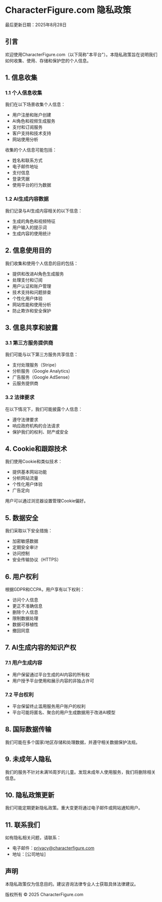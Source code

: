# CharacterFigure.com 隐私政策

最后更新日期：2025年8月28日

## 引言

欢迎使用CharacterFigure.com（以下简称"本平台"）。本隐私政策旨在说明我们如何收集、使用、存储和保护您的个人信息。

## 1. 信息收集

### 1.1 个人信息收集

我们在以下场景收集个人信息：
- 用户注册和账户创建
- AI角色和视频生成服务
- 支付和订阅服务
- 客户支持和技术支持
- 网站使用分析

收集的个人信息可能包括：
- 姓名和联系方式
- 电子邮件地址
- 支付信息
- 登录凭据
- 使用平台的行为数据

### 1.2 AI生成内容数据

我们记录与AI生成内容相关的以下信息：
- 生成的角色和视频特征
- 用户输入的提示词
- 生成内容的使用统计

## 2. 信息使用目的

我们收集和使用个人信息的目的包括：
- 提供和改进AI角色生成服务
- 处理支付和订阅
- 用户认证和账户管理
- 技术支持和问题排查
- 个性化用户体验
- 网站性能和使用分析
- 防止欺诈和安全保护

## 3. 信息共享和披露

### 3.1 第三方服务提供商

我们可能与以下第三方服务共享信息：
- 支付处理服务（Stripe）
- 分析服务（Google Analytics）
- 广告服务（Google AdSense）
- 云服务提供商

### 3.2 法律要求

在以下情况下，我们可能披露个人信息：
- 遵守法律要求
- 响应政府机构的合法请求
- 保护我们的权利、财产或安全

## 4. Cookie和跟踪技术

我们使用Cookie和类似技术：
- 提供基本网站功能
- 分析网站流量
- 个性化用户体验
- 广告定向

用户可以通过浏览器设置管理Cookie偏好。

## 5. 数据安全

我们采取以下安全措施：
- 加密敏感数据
- 定期安全审计
- 访问控制
- 安全传输协议（HTTPS）

## 6. 用户权利

根据GDPR和CCPA，用户享有以下权利：
- 访问个人信息
- 更正不准确信息
- 删除个人信息
- 限制数据处理
- 数据可移植性
- 撤回同意

## 7. AI生成内容的知识产权

### 7.1 用户生成内容

- 用户保留通过平台生成的AI内容的所有权
- 用户授予平台使用和展示内容的非独占许可

### 7.2 平台权利

- 平台保留终止滥用服务用户账户的权利
- 平台可能将匿名、聚合的用户生成数据用于改进AI模型

## 8. 国际数据传输

我们可能在多个国家/地区存储和处理数据，并遵守相关数据保护法规。

## 9. 未成年人隐私

我们的服务不针对未满16周岁的儿童。发现未成年人使用服务，我们将删除相关信息。

## 10. 隐私政策更新

我们可能定期更新隐私政策。重大变更将通过电子邮件或网站通知用户。

## 11. 联系我们

如有隐私相关问题，请联系：
- 电子邮件：privacy@characterfigure.com
- 地址：[公司地址]

## 声明

本隐私政策仅为信息目的。建议咨询法律专业人士获取具体法律建议。

版权所有 © 2025 CharacterFigure.com